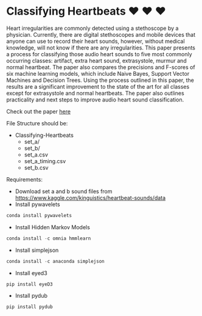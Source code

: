 # Classifying Heartbeats :heart: :heart: :heart:

Heart irregularities are commonly detected using a stethoscope by a physician. Currently, there are digital stethoscopes and mobile devices that anyone can use to record their heart sounds, however, without medical knowledge, will not know if there are any irregularities. This paper presents a process for classifying those audio heart sounds to five most commonly occurring classes: artifact, extra heart sound, extrasystole, murmur and normal heartbeat. The paper also compares the precisions and F-scores of six machine learning models, which include Naive Bayes, Support Vector Machines and Decision Trees. Using the process outlined in this paper, the results are a significant improvement to the state of the art for all classes except for extrasystole and normal heartbeats. The paper also outlines practicality and next steps to improve audio heart sound classification. 

Check out the paper [here](Classifying_Heartbeats.pdf)

File Structure should be:
- Classifying-Heartbeats
	- set_a/
	- set_b/
	- set_a.csv
	- set_a_timing.csv
	- set_b.csv

Requirements:
- Download set a and b sound files from https://www.kaggle.com/kinguistics/heartbeat-sounds/data
- Install pywavelets
```python
conda install pywavelets 
```
- Install Hidden Markov Models
```python
conda install -c omnia hmmlearn 
```
- Install simplejson
```python
conda install -c anaconda simplejson
```
- Install eyed3
```python
pip install eyeD3 
```
- Install pydub
```python
pip install pydub
```